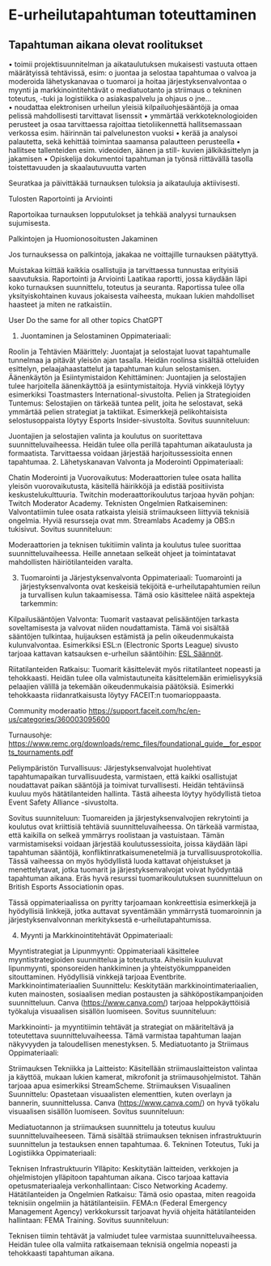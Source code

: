 # E-urheilutapahtuman toteuttaminen

## Tapahtuman aikana olevat roolitukset 




•	toimii projektisuunnitelman ja aikataulutuksen mukaisesti vastuuta ottaen määrätyissä tehtävissä, esim:
o	juontaa ja selostaa tapahtumaa 
o	valvoa ja moderoida lähetyskanavaa
o	tuomaroi ja hoitaa järjestyksenvalvontaa
o	myynti ja markkinointitehtävät
o	mediatuotanto ja striimaus
o	tekninen toteutus, -tuki ja logistiikka
o	asiakaspalvelu ja ohjaus
o	jne…  
•	noudattaa elektronisen urheilun yleisiä kilpailuohjesääntöjä ja omaa pelissä mahdollisesti tarvittavat lisenssit
•	ymmärtää verkkoteknologioiden perusteet ja osaa tarvittaessa rajoittaa tietoliikennettä hallitsemassaan verkossa esim. häirinnän tai palveluneston vuoksi
•	kerää ja analysoi palautetta, sekä kehittää toimintaa saamansa palautteen perusteella
•	hallitsee tallenteiden esim. videoiden, äänen ja still- kuvien jälkikäsittelyn ja jakamisen
•	Opiskelija dokumentoi tapahtuman ja työnsä riittävällä tasolla toistettavuuden ja skaalautuvuutta varten 




Seuratkaa ja päivittäkää turnauksen tuloksia ja aikatauluja aktiivisesti.

Tulosten Raportointi ja Arviointi

Raportoikaa turnauksen lopputulokset ja tehkää analyysi turnauksen sujumisesta.

Palkintojen ja Huomionosoitusten Jakaminen

Jos turnauksessa on palkintoja, jakakaa ne voittajille turnauksen päätyttyä.

Muistakaa kiittää kaikkia osallistujia ja tarvittaessa tunnustaa erityisiä saavutuksia.
Raportointi ja Arviointi
Laatikaa raportti, jossa käydään läpi koko turnauksen suunnittelu, toteutus ja seuranta. Raportissa tulee olla yksityiskohtainen kuvaus jokaisesta vaiheesta, mukaan lukien mahdolliset haasteet ja miten ne ratkaistiin.




User
Do the same for all other topics
ChatGPT
1. Juontaminen ja Selostaminen
Oppimateriaali:

Roolin ja Tehtävien Määrittely: Juontajat ja selostajat luovat tapahtumalle tunnelmaa ja pitävät yleisön ajan tasalla. Heidän roolinsa sisältää otteluiden esittelyn, pelaajahaastattelut ja tapahtuman kulun selostamisen.
Äänenkäytön ja Esiintymistaidon Kehittäminen: Juontajien ja selostajien tulee harjoitella äänenkäyttöä ja esiintymistaitoja. Hyviä vinkkejä löytyy esimerkiksi Toastmasters International-sivustolta.
Pelien ja Strategioiden Tuntemus: Selostajien on tärkeää tuntea pelit, joita he selostavat, sekä ymmärtää pelien strategiat ja taktiikat. Esimerkkejä pelikohtaisista selostusoppaista löytyy Esports Insider-sivustolta.
Sovitus suunniteluun:

Juontajien ja selostajien valinta ja koulutus on suoritettava suunnitteluvaiheessa. Heidän tulee olla perillä tapahtuman aikataulusta ja formaatista. Tarvittaessa voidaan järjestää harjoitussessioita ennen tapahtumaa.
2. Lähetyskanavan Valvonta ja Moderointi
Oppimateriaali:

Chatin Moderointi ja Vuorovaikutus: Moderaattorien tulee osata hallita yleisön vuorovaikutusta, käsitellä häirikköjä ja edistää positiivista keskustelukulttuuria. Twitchin moderaattorikoulutus tarjoaa hyvän pohjan: Twitch Moderator Academy.
Teknisten Ongelmien Ratkaiseminen: Valvontatiimin tulee osata ratkaista yleisiä striimaukseen liittyviä teknisiä ongelmia. Hyviä resursseja ovat mm. Streamlabs Academy ja OBS:n tukisivut.
Sovitus suunniteluun:

Moderaattorien ja teknisen tukitiimin valinta ja koulutus tulee suorittaa suunnitteluvaiheessa. Heille annetaan selkeät ohjeet ja toimintatavat mahdollisten häiriötilanteiden varalta.


3. Tuomarointi ja Järjestyksenvalvonta
Oppimateriaali:
Tuomarointi ja järjestyksenvalvonta ovat keskeisiä tekijöitä e-urheilutapahtumien reilun ja turvallisen kulun takaamisessa. Tämä osio käsittelee näitä aspekteja tarkemmin:

Kilpailusääntöjen Valvonta: Tuomarit vastaavat pelisääntöjen tarkasta soveltamisesta ja valvovat niiden noudattamista. Tämä voi sisältää sääntöjen tulkintaa, huijauksen estämistä ja pelin oikeudenmukaista kulunvalvontaa. Esimerkiksi ESL:n (Electronic Sports League) sivusto tarjoaa kattavan katsauksen e-urheilun sääntöihin: [ESL Säännöt](https://pro.eslgaming.com/tour/2023/10/esl-pro-tour-fall-2023-rule-book-update/).

Riitatilanteiden Ratkaisu: Tuomarit käsittelevät myös riitatilanteet nopeasti ja tehokkaasti. Heidän tulee olla valmistautuneita käsittelemään erimielisyyksiä pelaajien välillä ja tekemään oikeudenmukaisia päätöksiä. Esimerkki tehokkaasta riidanratkaisusta löytyy FACEIT:n tuomarioppaasta.

Community moderaatio https://support.faceit.com/hc/en-us/categories/360003095600

Turnausohje: https://www.remc.org/downloads/remc_files/foundational_guide__for_esports_tournaments.pdf

Peliympäristön Turvallisuus: Järjestyksenvalvojat huolehtivat tapahtumapaikan turvallisuudesta, varmistaen, että kaikki osallistujat noudattavat paikan sääntöjä ja toimivat turvallisesti. Heidän tehtäviinsä kuuluu myös hätätilanteiden hallinta. Tästä aiheesta löytyy hyödyllistä tietoa Event Safety Alliance -sivustolta.

Sovitus suunniteluun:
Tuomareiden ja järjestyksenvalvojien rekrytointi ja koulutus ovat kriittisiä tehtäviä suunnitteluvaiheessa. On tärkeää varmistaa, että kaikilla on selkeä ymmärrys roolistaan ja vastuistaan. Tämän varmistamiseksi voidaan järjestää koulutussessioita, joissa käydään läpi tapahtuman sääntöjä, konfliktinratkaisumenetelmiä ja turvallisuusprotokollia. Tässä vaiheessa on myös hyödyllistä luoda kattavat ohjeistukset ja menettelytavat, jotka tuomarit ja järjestyksenvalvojat voivat hyödyntää tapahtuman aikana. Eräs hyvä resurssi tuomarikoulutuksen suunnitteluun on British Esports Associationin opas.

Tässä oppimateriaalissa on pyritty tarjoamaan konkreettisia esimerkkejä ja hyödyllisiä linkkejä, jotka auttavat syventämään ymmärrystä tuomaroinnin ja järjestyksenvalvonnan merkityksestä e-urheilutapahtumissa.




4. Myynti ja Markkinointitehtävät
Oppimateriaali:

Myyntistrategiat ja Lipunmyynti: Oppimateriaali käsittelee myyntistrategioiden suunnittelua ja toteutusta. Aiheisiin kuuluvat lipunmyynti, sponsoreiden hankkiminen ja yhteistyökumppaneiden sitouttaminen. Hyödyllisiä vinkkejä tarjoaa Eventbrite.
Markkinointimateriaalien Suunnittelu: Keskitytään markkinointimateriaalien, kuten mainosten, sosiaalisen median postausten ja sähköpostikampanjoiden suunnitteluun. Canva (https://www.canva.com/) tarjoaa helppokäyttöisiä työkaluja visuaalisen sisällön luomiseen.
Sovitus suunniteluun:

Markkinointi- ja myyntitiimin tehtävät ja strategiat on määriteltävä ja toteutettava suunnitteluvaiheessa. Tämä varmistaa tapahtuman laajan näkyvyyden ja taloudellisen menestyksen.
5. Mediatuotanto ja Striimaus
Oppimateriaali:

Striimauksen Tekniikka ja Laitteisto: Käsitellään striimauslaitteiston valintaa ja käyttöä, mukaan lukien kamerat, mikrofonit ja striimausohjelmistot. Tähän tarjoaa apua esimerkiksi StreamScheme.
Striimauksen Visuaalinen Suunnittelu: Opastetaan visuaalisten elementtien, kuten overlayn ja bannerin, suunnittelussa. Canva (https://www.canva.com/) on hyvä työkalu visuaalisen sisällön luomiseen.
Sovitus suunniteluun:

Mediatuotannon ja striimauksen suunnittelu ja toteutus kuuluu suunnitteluvaiheeseen. Tämä sisältää striimauksen teknisen infrastruktuurin suunnittelun ja testauksen ennen tapahtumaa.
6. Tekninen Toteutus, Tuki ja Logistiikka
Oppimateriaali:

Teknisen Infrastruktuurin Ylläpito: Keskitytään laitteiden, verkkojen ja ohjelmistojen ylläpitoon tapahtuman aikana. Cisco tarjoaa kattavia opetusmateriaaleja verkonhallintaan: Cisco Networking Academy.
Hätätilanteiden ja Ongelmien Ratkaisu: Tämä osio opastaa, miten reagoida teknisiin ongelmiin ja hätätilanteisiin. FEMA:n (Federal Emergency Management Agency) verkkokurssit tarjoavat hyviä ohjeita hätätilanteiden hallintaan: FEMA Training.
Sovitus suunniteluun:

Teknisen tiimin tehtävät ja valmiudet tulee varmistaa suunnitteluvaiheessa. Heidän tulee olla valmiita ratkaisemaan teknisiä ongelmia nopeasti ja tehokkaasti tapahtuman aikana.







